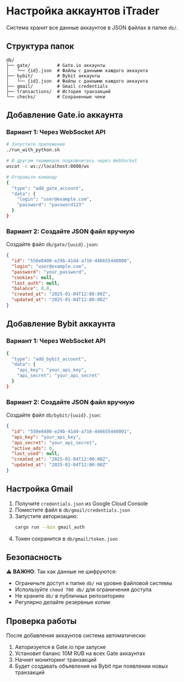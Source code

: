 # Настройка аккаунтов iTrader

Система хранит все данные аккаунтов в JSON файлах в папке `db/`.

## Структура папок

```
db/
├── gate/          # Gate.io аккаунты
│   └── {id}.json  # Файлы с данными каждого аккаунта
├── bybit/         # Bybit аккаунты  
│   └── {id}.json  # Файлы с данными каждого аккаунта
├── gmail/         # Gmail credentials
├── transactions/  # История транзакций
└── checks/        # Сохраненные чеки
```

## Добавление Gate.io аккаунта

### Вариант 1: Через WebSocket API
```bash
# Запустите приложение
./run_with_python.sh

# В другом терминале подключитесь через WebSocket
wscat -c ws://localhost:8080/ws

# Отправьте команду
{
  "type": "add_gate_account",
  "data": {
    "login": "user@example.com",
    "password": "password123"
  }
}
```

### Вариант 2: Создайте JSON файл вручную
Создайте файл `db/gate/{uuid}.json`:
```json
{
  "id": "550e8400-e29b-41d4-a716-446655440000",
  "login": "user@example.com",
  "password": "your_password",
  "cookies": null,
  "last_auth": null,
  "balance": 0.0,
  "created_at": "2025-01-04T12:00:00Z",
  "updated_at": "2025-01-04T12:00:00Z"
}
```

## Добавление Bybit аккаунта

### Вариант 1: Через WebSocket API
```bash
{
  "type": "add_bybit_account",
  "data": {
    "api_key": "your_api_key",
    "api_secret": "your_api_secret"
  }
}
```

### Вариант 2: Создайте JSON файл вручную
Создайте файл `db/bybit/{uuid}.json`:
```json
{
  "id": "550e8400-e29b-41d4-a716-446655440001",
  "api_key": "your_api_key",
  "api_secret": "your_api_secret",
  "active_ads": 0,
  "last_used": null,
  "created_at": "2025-01-04T12:00:00Z",
  "updated_at": "2025-01-04T12:00:00Z"
}
```

## Настройка Gmail

1. Получите `credentials.json` из Google Cloud Console
2. Поместите файл в `db/gmail/credentials.json`
3. Запустите авторизацию:
   ```bash
   cargo run --bin gmail_auth
   ```
4. Токен сохранится в `db/gmail/token.json`

## Безопасность

⚠️ **ВАЖНО**: Так как данные не шифруются:
- Ограничьте доступ к папке `db/` на уровне файловой системы
- Используйте `chmod 700 db/` для ограничения доступа
- Не храните `db/` в публичных репозиториях
- Регулярно делайте резервные копии

## Проверка работы

После добавления аккаунтов система автоматически:
1. Авторизуется в Gate.io при запуске
2. Установит баланс 10M RUB на всех Gate аккаунтах
3. Начнет мониторинг транзакций
4. Будет создавать объявления на Bybit при появлении новых транзакций